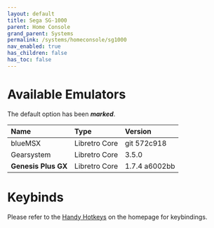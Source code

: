 ```yaml
---
layout: default
title: Sega SG-1000
parent: Home Console
grand_parent: Systems
permalink: /systems/homeconsole/sg1000
nav_enabled: true
has_children: false
has_toc: false
---
```


# Available Emulators

The default option has been ***marked***.

| Name                | Type             | Version           |
|:--------------------|:-----------------|:------------------|
| blueMSX             | Libretro Core    | git 572c918       |
| Gearsystem          | Libretro Core    | 3.5.0             |
| **Genesis Plus GX** | Libretro Core    | 1.7.4 a6002bb     |


# Keybinds 

Please refer to the [Handy Hotkeys](/#handy-hotkeys) on the homepage for keybindings.